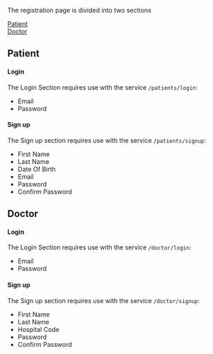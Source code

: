 The registration page is divided into two sections      

[Patient](#Patient)     
[Doctor](#Doctor)       

## Patient

#### Login
The Login Section requires use with the service `/patients/login`:      
- Email         
- Password      

#### Sign up        
The Sign up section requires use with the service `/patients/signup`:        
- First Name        
- Last Name         
- Date Of Birth         
- Email         
- Password      
- Confirm Password      




## Doctor       

#### Login      
The Login Section requires use with the service `/doctor/login`:      
- Email         
- Password      

#### Sign up        
The Sign up section requires use with the service `/doctor/signup`:        
- First Name        
- Last Name         
- Hospital Code     
- Password      
- Confirm Password  





